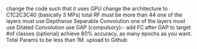 change the code such that it uses GPU
change the architecture to C1C2C3C40 (basically 3 MPs)
total RF must be more than 44
one of the layers must use Depthwise Separable Convolution
one of the layers must use Dilated Convolution
use GAP (compulsory):- add FC after GAP to target #of classes (optional)
achieve 80% accuracy, as many epochs as you want. Total Params to be less than 1M.
upload to Github

